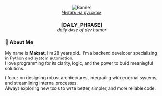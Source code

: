 <p align="center">
  <img src="https://i.imgur.com/XuNohBx.gif" alt="Banner" style="margin-bottom: -15;" />
</p>
<p align="center">
  <a href="README.ru.md">Читать на русском</a>
</p>

<h3 align="center" style="margin-bottom: -3px;">[DAILY_PHRASE]</h3>
<p align="center" style="margin-top: 0;"><i>daily dose of dev humor</i></p>

### 🧠 About Me

My name is **Maksat**, I’m 28 years old.. I’m a backend developer specializing in Python and system automation.  
I love programming for its clarity, logic, and the power to build meaningful solutions.

I focus on designing robust architectures, integrating with external systems, and streamlining internal processes.  
Always exploring new tools to write better, simpler, and more reliable code.

